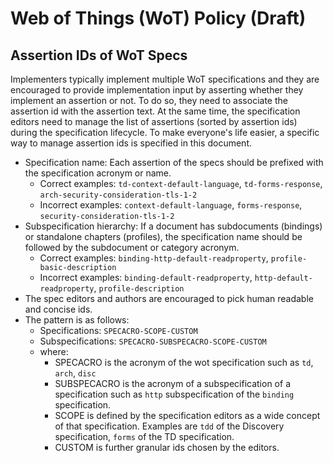 # Web of Things (WoT) Policy (Draft)

## Assertion IDs of WoT Specs

Implementers typically implement multiple WoT specifications and they are encouraged to provide implementation input by asserting whether they implement an assertion or not.
To do so, they need to associate the assertion id with the assertion text.
At the same time, the specification editors need to manage the list of assertions (sorted by assertion ids) during the specification lifecycle.
To make everyone's life easier, a specific way to manage assertion ids is specified in this document.

- Specification name: Each assertion of the specs should be prefixed with the specification acronym or name.
  - Correct examples: `td-context-default-language`, `td-forms-response`, `arch-security-consideration-tls-1-2`
  - Incorrect examples: `context-default-language`, `forms-response`, `security-consideration-tls-1-2`
- Subspecification hierarchy: If a document has subdocuments (bindings) or standalone chapters (profiles), the specification name should be followed by the subdocument or category acronym.
  - Correct examples: `binding-http-default-readproperty`, `profile-basic-description`
  - Incorrect examples: `binding-default-readproperty`, `http-default-readproperty`, `profile-description`
- The spec editors and authors are encouraged to pick human readable and concise ids.
- The pattern is as follows:
  - Specifications: `SPECACRO-SCOPE-CUSTOM`
  - Subspecifications: `SPECACRO-SUBSPECACRO-SCOPE-CUSTOM`
  - where:
    - SPECACRO is the acronym of the wot specification such as `td`, `arch`, `disc`
    - SUBSPECACRO is the acronym of a subspecification of a specification such as `http` subspecification of the `binding` specification.
    - SCOPE is defined by the specification editors as a wide concept of that specification. Examples are `tdd` of the Discovery specification, `forms` of the TD specification.
    - CUSTOM is further granular ids chosen by the editors.
